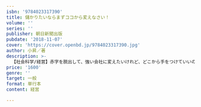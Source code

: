 ```yaml
---
isbn: '9784023317390'
title: 儲かりたいならまずココから変えなさい！
volume: ''
series: ''
publisher: 朝日新聞出版
pubdate: '2018-11-07'
cover: 'https://cover.openbd.jp/9784023317390.jpg'
author: 小昇／著
description: >-
  【社会科学/経営】赤字を脱出して、強い会社に変えたいけれど、どこから手をつけていいのかわからない。そんな社長の悩みにズバッと答える決定版「小山流・経営改革の教科書」。「まず社長が営業マンになりなさい」から「残業ゼロ」まで、経営改革の正しい手順を八つのステップで徹底解説。
price: '1600'
genre: ''
target: 一般
format: 単行本
content: 経営

---
```

